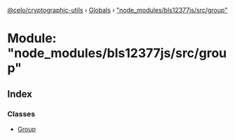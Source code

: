 [@celo/cryptographic-utils](../README.md) › [Globals](../globals.md) › ["node_modules/bls12377js/src/group"](_node_modules_bls12377js_src_group_.md)

# Module: "node_modules/bls12377js/src/group"

## Index

### Classes

* [Group](../classes/_node_modules_bls12377js_src_group_.group.md)
